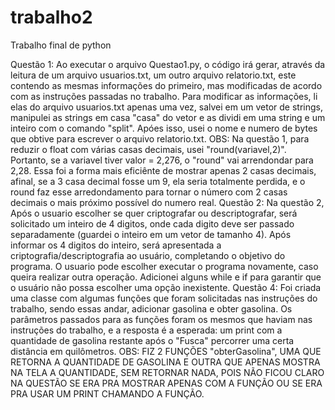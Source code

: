 # trabalho2
Trabalho final de python

Questão 1: Ao executar o arquivo Questao1.py, o código irá gerar, através da leitura de um arquivo usuarios.txt, um outro arquivo relatorio.txt, este contendo as mesmas informações do primeiro, mas modificadas de acordo com as instruções passadas no trabalho. Para modificar as informações, li elas do arquivo usuarios.txt apenas uma vez, salvei em um vetor de strings, manipulei as strings em casa "casa" do vetor e as dividi em uma string e um inteiro com o comando "split". Apóes isso, usei o nome e numero de bytes que obtive para escrever o arquivo relatorio.txt. OBS: Na questão 1, para reduzir o float com várias casas decimais, usei "round(variavel,2)". Portanto, se a variavel tiver valor = 2,276, o "round" vai arrendondar para 2,28. Essa foi a forma mais eficiênte de mostrar apenas 2 casas decimais, afinal, se a 3 casa decimal fosse um 9, ela seria totalmente perdida, e o round faz esse arredondamento para tornar o número com 2 casas decimais o mais próximo possível do numero real.
Questão 2: Na questão 2, Após o usuario escolher se quer criptografar ou descriptografar, será solicitado um inteiro de 4 digitos, onde cada digito deve ser passado separadamente (guardei o inteiro em um vetor de tamanho 4). Após informar os 4 digitos do inteiro, será apresentada a criptografia/descriptografia ao usuário, completando o objetivo do programa. O usuario pode escolher executar o programa novamente, caso queira realizar outra operação. Adicionei alguns while e if para garantir que o usuário não possa escolher uma opção inexistente.
Questão 4: Foi criada uma classe com algumas funções que foram solicitadas nas instruções do trabalho, sendo essas andar, adicionar gasolina e obter gasolina. Os parâmetros passados para as funções foram os mesmos que haviam nas instruções do trabalho, e a resposta é a esperada: um print com a quantidade de gasolina restante após o "Fusca" percorrer uma certa distância em quilômetros. OBS: FIZ 2 FUNÇÕES "obterGasolina", UMA QUE RETORNA A QUANTIDADE DE GASOLINA E OUTRA QUE APENAS MOSTRA NA TELA A QUANTIDADE, SEM RETORNAR NADA, POIS NÃO FICOU CLARO NA QUESTÃO SE ERA PRA MOSTRAR APENAS COM A FUNÇÃO OU SE ERA PRA USAR UM PRINT CHAMANDO A FUNÇÃO.
